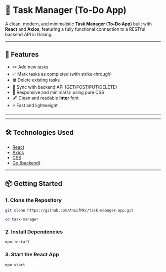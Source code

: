 # 📝 Task Manager (To-Do App)

A clean, modern, and minimalistic **Task Manager (To-Do App)** built with **React** and **Axios**, featuring a fully functional connection to a RESTful backend API in Golang.



---

## 🚀 Features

- ✏️ Add new tasks
- ✅ Mark tasks as completed (with strike-through)
- 🗑️ Delete existing tasks
- 📡 Sync with backend API (GET/POST/PUT/DELETE)
- 🎨 Responsive and minimal UI using pure CSS
- 🖋️ Clean and readable **Inter** font
- ⚡ Fast and lightweight

---


---

## 🛠️ Technologies Used

- [React](https://reactjs.org/)
- [Axios](https://axios-http.com/)
- [CSS](https://developer.mozilla.org/en-US/docs/Web/CSS)
- [Go (backend)](https://golang.org/) 

---

## 📦 Getting Started

### 1. Clone the Repository

```bash
git clone https://github.com/AnsifMkr/task-manager-app.git
```
```
cd task-manager
```
### 2. Install Dependencies
```
npm install
```
### 3. Start the React App
```
npm start
```
